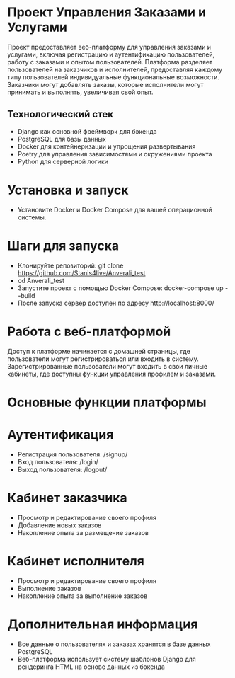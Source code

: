 # Проект Управления Заказами и Услугами
Проект предоставляет веб-платформу для управления заказами и услугами, включая регистрацию и аутентификацию пользователей, работу с заказами и опытом пользователей. Платформа разделяет пользователей на заказчиков и исполнителей, предоставляя каждому типу пользователей индивидуальные функциональные возможности. Заказчики могут добавлять заказы, которые исполнители могут принимать и выполнять, увеличивая свой опыт.
## Технологический стек
- Django как основной фреймворк для бэкенда
- PostgreSQL для базы данных
- Docker для контейнеризации и упрощения развертывания
- Poetry для управления зависимостями и окружениями проекта
- Python для серверной логики

# Установка и запуск
- Установите Docker и Docker Compose для вашей операционной системы.

# Шаги для запуска
- Клонируйте репозиторий: git clone https://github.com/Stanis4live/Anverali_test
- cd Anverali_test
- Запустите проект с помощью Docker Compose: docker-compose up --build
- После запуска сервер доступен по адресу http://localhost:8000/

# Работа с веб-платформой
Доступ к платформе начинается с домашней страницы, где пользователи могут регистрироваться или входить в систему.
Зарегистрированные пользователи могут входить в свои личные кабинеты, где доступны функции управления профилем и заказами.

# Основные функции платформы
# Аутентификация
- Регистрация пользователя: /signup/
- Вход пользователя: /login/
- Выход пользователя: /logout/
# Кабинет заказчика
- Просмотр и редактирование своего профиля
- Добавление новых заказов
- Накопление опыта за размещение заказов
# Кабинет исполнителя
- Просмотр и редактирование своего профиля
- Выполнение заказов
- Накопление опыта за выполнение заказов
# Дополнительная информация
- Все данные о пользователях и заказах хранятся в базе данных PostgreSQL
- Веб-платформа использует систему шаблонов Django для рендеринга HTML на основе данных из бэкенда



